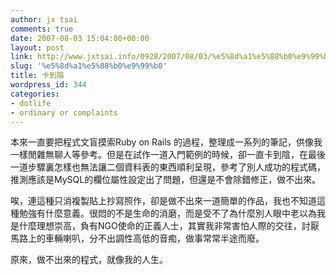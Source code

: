 ```yaml
---
author: jx tsai
comments: true
date: 2007-08-03 15:04:00+00:00
layout: post
link: http://www.jxtsai.info/0928/2007/08/03/%e5%8d%a1%e5%88%b0%e9%99%b0/
slug: '%e5%8d%a1%e5%88%b0%e9%99%b0'
title: 卡到陰
wordpress_id: 344
categories:
- dotlife
- ordinary or complaints
---
```


本來一直要把程式文盲摸索Ruby on Rails 的過程，整理成一系列的筆記，供像我一樣閒雜無聊人等參考。但是在試作一道入門範例的時候，卻一直卡到陰，在最後一道步驟裏怎樣也無法讓二個資料表的東西順利呈現，參考了別人成功的程式碼，推測應該是MySQL的欄位屬性設定出了問題，但還是不會除錯修正，做不出來。  
  
唉，連這種只消複製貼上抄寫照作，卻是做不出來一道簡單的作品，我也不知道這種勉強有什麼意義。很悶的不是生命的消磨，而是受不了為什麼別人眼中老以為我是什麼理想崇高，負有NGO使命的正義人士，其實我非常害怕人際的交往，討厭馬路上的車輛喇叭，分不出調性高低的音痴，做事常常半途而廢。  
  
原來，做不出來的程式，就像我的人生。  

